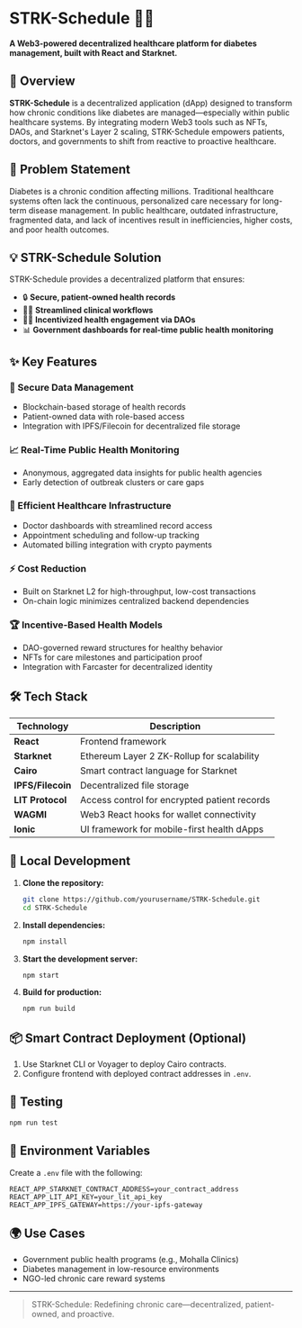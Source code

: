 # STRK-Schedule 🏪🧬

**A Web3-powered decentralized healthcare platform for diabetes management, built with React and Starknet.**

## 🚀 Overview

**STRK-Schedule** is a decentralized application (dApp) designed to transform how chronic conditions like diabetes are managed—especially within public healthcare systems. By integrating modern Web3 tools such as NFTs, DAOs, and Starknet's Layer 2 scaling, STRK-Schedule empowers patients, doctors, and governments to shift from reactive to proactive healthcare.

## 🧠 Problem Statement

Diabetes is a chronic condition affecting millions. Traditional healthcare systems often lack the continuous, personalized care necessary for long-term disease management. In public healthcare, outdated infrastructure, fragmented data, and lack of incentives result in inefficiencies, higher costs, and poor health outcomes.

## 💡 STRK-Schedule Solution

STRK-Schedule provides a decentralized platform that ensures:

- 🔒 **Secure, patient-owned health records**
- 👨‍⚕️ **Streamlined clinical workflows**
- 🧑‍⚕️ **Incentivized health engagement via DAOs**
- 📊 **Government dashboards for real-time public health monitoring**

## ✨ Key Features

### 🔐 Secure Data Management
- Blockchain-based storage of health records
- Patient-owned data with role-based access
- Integration with IPFS/Filecoin for decentralized file storage

### 📈 Real-Time Public Health Monitoring
- Anonymous, aggregated data insights for public health agencies
- Early detection of outbreak clusters or care gaps

### 🏥 Efficient Healthcare Infrastructure
- Doctor dashboards with streamlined record access
- Appointment scheduling and follow-up tracking
- Automated billing integration with crypto payments

### ⚡ Cost Reduction
- Built on Starknet L2 for high-throughput, low-cost transactions
- On-chain logic minimizes centralized backend dependencies

### 🏆 Incentive-Based Health Models
- DAO-governed reward structures for healthy behavior
- NFTs for care milestones and participation proof
- Integration with Farcaster for decentralized identity

## 🛠 Tech Stack

| Technology       | Description                                     |
|------------------|-------------------------------------------------|
| **React**        | Frontend framework                              |
| **Starknet**     | Ethereum Layer 2 ZK-Rollup for scalability      |
| **Cairo**        | Smart contract language for Starknet            |
| **IPFS/Filecoin**| Decentralized file storage                      |
| **LIT Protocol** | Access control for encrypted patient records    |
| **WAGMI**        | Web3 React hooks for wallet connectivity        |
| **Ionic**        | UI framework for mobile-first health dApps      |

## 🔧 Local Development

1. **Clone the repository:**
   ```bash
   git clone https://github.com/yourusername/STRK-Schedule.git
   cd STRK-Schedule
   ```

2. **Install dependencies:**
   ```bash
   npm install
   ```

3. **Start the development server:**
   ```bash
   npm start
   ```

4. **Build for production:**
   ```bash
   npm run build
   ```

## 📦 Smart Contract Deployment (Optional)

1. Use Starknet CLI or Voyager to deploy Cairo contracts.
2. Configure frontend with deployed contract addresses in `.env`.

## 🧪 Testing

```bash
npm run test
```

## 🔐 Environment Variables

Create a `.env` file with the following:

```
REACT_APP_STARKNET_CONTRACT_ADDRESS=your_contract_address
REACT_APP_LIT_API_KEY=your_lit_api_key
REACT_APP_IPFS_GATEWAY=https://your-ipfs-gateway
```

## 🌍 Use Cases

- Government public health programs (e.g., Mohalla Clinics)
- Diabetes management in low-resource environments
- NGO-led chronic care reward systems

---

> STRK-Schedule: Redefining chronic care—decentralized, patient-owned, and proactive.
